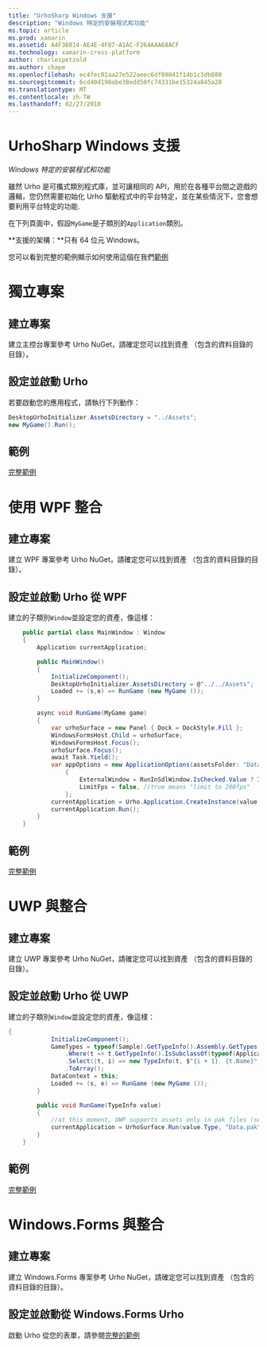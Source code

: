 ```yaml
---
title: "UrhoSharp Windows 支援"
description: "Windows 特定的安裝程式和功能"
ms.topic: article
ms.prod: xamarin
ms.assetid: A4F36014-AE4E-4F07-A1AC-F264AAA68ACF
ms.technology: xamarin-cross-platform
author: charlespetzold
ms.author: chape
ms.openlocfilehash: ec4fec01aa27e522aeec6df09041f14b1c3db080
ms.sourcegitcommit: 6cd40d190abe38edd50fc74331be15324a845a28
ms.translationtype: MT
ms.contentlocale: zh-TW
ms.lasthandoff: 02/27/2018
---
```

# <a name="urhosharp-windows-support"></a>UrhoSharp Windows 支援

_Windows 特定的安裝程式和功能_

雖然 Urho 是可攜式類別程式庫，並可讓相同的 API，用於在各種平台間之遊戲的邏輯，您仍然需要初始化 Urho 驅動程式中的平台特定，並在某些情況下，您會想要利用平台特定的功能.

在下列頁面中，假設`MyGame`是子類別的`Application`類別。

**支援的架構：**只有 64 位元 Windows。

您可以看到完整的範例顯示如何使用這個在我們[範例](https://github.com/xamarin/urho-samples/tree/master/FeatureSamples)

# <a name="standalone-project"></a>獨立專案

## <a name="creating-a-project"></a>建立專案

建立主控台專案參考 Urho NuGet，請確定您可以找到資產 （包含的資料目錄的目錄）。

## <a name="configuring-and-launching-urho"></a>設定並啟動 Urho

若要啟動您的應用程式，請執行下列動作：

```csharp
DesktopUrhoInitializer.AssetsDirectory = "../Assets";
new MyGame().Run();
```
## <a name="example"></a>範例

[完整範例](https://github.com/xamarin/urho-samples/tree/master/FeatureSamples/Desktop)

# <a name="integrated-with-wpf"></a>使用 WPF 整合

## <a name="creating-a-project"></a>建立專案

建立 WPF 專案參考 Urho NuGet，請確定您可以找到資產 （包含的資料目錄的目錄）。

## <a name="configuring-and-launching-urho-from-wpf"></a>設定並啟動 Urho 從 WPF

建立的子類別`Window`並設定您的資產，像這樣：

```csharp
    public partial class MainWindow : Window
    {
        Application currentApplication;

        public MainWindow()
        {
            InitializeComponent();
            DesktopUrhoInitializer.AssetsDirectory = @"../../Assets";
            Loaded += (s,e) => RunGame (new MyGame ());
        }

        async void RunGame(MyGame game)
        {
            var urhoSurface = new Panel { Dock = DockStyle.Fill };
            WindowsFormsHost.Child = urhoSurface;
            WindowsFormsHost.Focus();
            urhoSurface.Focus();
            await Task.Yield();
            var appOptions = new ApplicationOptions(assetsFolder: "Data")
                {
                    ExternalWindow = RunInSdlWindow.IsChecked.Value ? IntPtr.Zero : urhoSurface.Handle,
                    LimitFps = false, //true means "limit to 200fps"
                };
            currentApplication = Urho.Application.CreateInstance(value.Type, appOptions);
            currentApplication.Run();
        }
    }
```

## <a name="example"></a>範例

[完整範例](https://github.com/xamarin/urho-samples/tree/master/FeatureSamples/WPF)

# <a name="integrated-with-uwp"></a>UWP 與整合

## <a name="creating-a-project"></a>建立專案

建立 UWP 專案參考 Urho NuGet，請確定您可以找到資產 （包含的資料目錄的目錄）。

## <a name="configuring-and-launching-urho-from-uwp"></a>設定並啟動 Urho 從 UWP

建立的子類別`Window`並設定您的資產，像這樣：

```csharp
{
            InitializeComponent();
            GameTypes = typeof(Sample).GetTypeInfo().Assembly.GetTypes()
                .Where(t => t.GetTypeInfo().IsSubclassOf(typeof(Application)) && t != typeof(Sample))
                .Select((t, i) => new TypeInfo(t, $"{i + 1}. {t.Name}", ""))
                .ToArray();
            DataContext = this;
            Loaded += (s, e) => RunGame (new MyGame ());
        }

        public void RunGame(TypeInfo value)
        {
            //at this moment, UWP supports assets only in pak files (see PackageTool)
            currentApplication = UrhoSurface.Run(value.Type, "Data.pak");
        }
    }
```

## <a name="example"></a>範例

[完整範例](https://github.com/xamarin/urho-samples/tree/master/FeatureSamples/UWP)

# <a name="integrated-with-windowsforms"></a>Windows.Forms 與整合

## <a name="creating-a-project"></a>建立專案

建立 Windows.Forms 專案參考 Urho NuGet，請確定您可以找到資產 （包含的資料目錄的目錄）。

## <a name="configuring-and-launching-urho-from-windowsforms"></a>設定並啟動從 Windows.Forms Urho

啟動 Urho 從您的表單，請參閱[完整的範例](https://github.com/xamarin/urho-samples/blob/master/FeatureSamples/WinForms/SamplesForm.cs)

